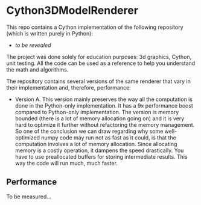 # Cython3DModelRenderer


This repo contains a Cython implementation of the following repository (which is written purely in Python):
- *to be revealed*

The project was done solely for education purposes: 3d graphics, Cython, unit testing. 
All the code can be used as a reference to help you understand the math and algorithms.

The repository contains several versions of the same renderer that vary in their implementation and, therefore, 
performance:
- Version A. This version mainly preserves the way all the computation is done in the Python-only implementation. It has
a 9x performance boost compared to Python-only implementation. The version is memory bounded (there is a lot of 
memory allocation going on) and it is very hard to optimize it further without refactoring the memory management.
So one of the conclusion we can draw regarding why some well-optimized numpy code may run not as fast as it could, is
that the computation involves a lot of memory allocation. Since allocating memory is a costly operation, it dampens
the speed drastically. You have to use preallocated buffers for storing intermediate results. This way the code will
run much, much faster.

## Performance

To be measured...
